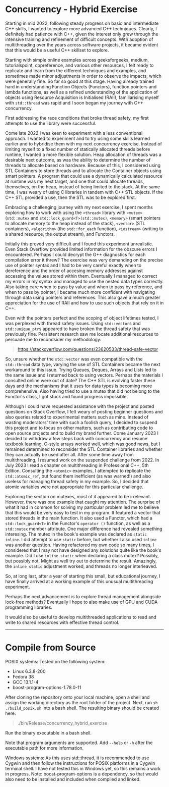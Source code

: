 # Concurrency - Hybrid Exercise

Starting in mid 2022, following steady progress on basic and intermediate C++ skills, I wanted to explore more advanced C++ techniques.
Clearly, I definitely had patience with C++, given the interest only grew through the intensive training and refinement of difficult concepts.
With adoption of multithreading over the years across software projects, it became evident that this would be a useful C++ skillset to explore.

Starting with simple online examples across geeksforgeeks, medium, tutorialspoint, cppreference, and various other resources, I felt ready to replicate and learn from the different techniques and examples, and sometimes made minor adjustments in order to observe the impacts, which were generally fine.
So far so good at this stage.
Having already trained hard in understanding Function Objects (Functors), function pointers and lambda functions, as well as a refined understanding of the application of objects using Resource Acquisition is Initialised (RAII), familiarising myself with `std::thread` was rapid and I soon began my journey with C++ concurrency.

First addressing the race conditions that broke thread safety, my first attempts to use the <mutex> library were successful.

Come late 2022 I was keen to experiment with a less conventional approach.
I wanted to experiment and to try using some skills learned earlier and to hybridise them with my next concurrency exercise.
Instead of limiting myself to a fixed number of statically allocated threads before runtime, I wanted a more flexible solution.
Heap allocation of threads was a desirable next outcome, as was the ability to determine the number of threads to allocate based on hardware.
Because of this, I considered using STL Containers to store threads and to allocate the Container objects using smart pointers.
A program that could use a dynamically calculated resource at runtime was my next target, and one that could allocate threads, themselves, on the heap, instead of being limited to the stack.
At the same time, I was weary of using C libraries in tandem with C++ STL objects.
If the C++ STL provided a use, then the STL was to be explored first.

Embracing a challenging journey with my next exercise, I spent months exploring how to work with using the `<thread>` library with `<mutex>` (`std::mutex` and `std::lock_guard<T>(std::mutex)`, `<memory>` (smart pointers to allocate memory to the heap instead of the stack), `<vector>` (STL containers), `<algorithm>` (the `std::for_each` function), `<iostream>` (writing to a shared resource, the output stream), and Functors.

Initially this proved very difficult and I found this experiment unrealistic.
Even Stack Overflow provided limited information for the obscure errors I encountered.
Perhaps I could decrypt the G++ diagnostics for each compilation error it threw?
The exercise was very demanding on the precise use of pointer syntax and I had to be very careful exactly when to dereference and the order of accesing memory addresses against accessing the values stored within them.
Eventually I managed to correct my errors in my syntax and managed to use the nested data types correctly.
Also taking care when to pass by value and when to pass by reference, and when to pass by pointer, I became much more confident with navigating through data using pointers and references.
This also gave a much greater appreciation for the use of RAII and how to use such objects that rely on it in C++.

Even with the pointers perfect and the scoping of object lifetimes tested, I was perplexed with thread safety issues.
Using `std::vector`s and `std::unique_ptr`s appeared to have broken the thread safety that was previously fine.
Persistent research saw me locate additional resources to persuade me to recondsider my methodology:
> https://stackoverflow.com/questions/23620533/thread-safe-vector

So, unsure whether the `std::vector` was even compatible with the `std::thread` data type, varying the use of STL Containers became the next workaround to this issue. Trying Queues, Deques, Arrays and Lists led to the same issue and I returned back to using vectors.
Perhaps the materials I consulted online were out of date?
The C++ STL is evolving faster these days and the mechanisms that it uses for data types is becoming more comprehensive.
Also having tried to use a mutex that did not belong to the Functor's class, I got stuck and found progress impossible.

Although I could have requested assistance with the project and posted questions on Stack Overflow, I felt weary of posting beginner questions and also queries related to experimental matters such as mine.
Instead of wasting moderators' time with such a foolish query, I decided to suspend this project and to focus on other matters, such as contributing code to open source projects and to build my brand further.
Come January 2023 I decided to withdraw a few steps back with concurrency and resume textbook learning.
C-style arrays worked well, which was good news, but I remained determined to reconsider the STL Container libraries and whether they can actually be used after all.
After some time away from multithreading, I resumed work on the suspended challenge from 2022.
In July 2023 I read a chapter on multithreading in Professional C++, 5th Edition.
Consulting the `<atomic>` examples, I attempted to replicate the `std::atomic_ref`, but found them inefficient (as was warned!) and also useless for managing thread safety in my example.
So, I decided that atomic variables were not appropriate for this particular challenge.

Exploring the section on mutexes, most of it appeared to be irrelevant.
However, there was one example that caught my attention.
The surprise of what it had in common for solving my particular problem led me to believe that this would be very easy to test in my program.
It featured a vector that stored threads in the main function.
It also used a Functor, which had a `std::lock_guard<T>` in the Functor's `operator ()` function, as well as a `std::mutex` member attribute.
One major difference had revealed something interesing.
The mutex in the book's example was declared as `static inline`.
I did attempt to use `static` before, but whether I also used `inline` was another question.
Having refactored my own code so many times, I considered that I may not have designed any solutions quite like the book's example.
Did I use `inline static` when declaring a class mutex?
Possibly, but possibly not.
Might as well try out to determine the result.
Amazingly, the `inline static` adjustment worked, and threads no longer interleaved.

So, at long last, after a year of starting this small, but educational journey, I have finally arrived at a working example of this unusual multithreading experiment.

Perhaps the next advancement is to explore thread management alongside lock-free methods?
Eventually I hope to also make use of GPU and CUDA programming libraries.

It would also be useful to develop multithreaded applications to read and write to shared resources with effective thread control.

----

# Compile from Source

POSIX systems:
Tested on the following system:
-  Linux 6.3.8-200
-  Fedora 38
-  GCC 13.1.1-4
-  boost-program-options-1.78.0-11

After cloning the repository onto your local machine, open a shell and assign the working directory as the root folder of the project.
Next, run `sh ./build_posix.sh` into a bash shell.
The resulting binary should be created here:
> ./bin/Release/concurrency_hybrid_exercise

Run the binary executable in a bash shell.

Note that program arguments are supported.
Add `--help` or `-h` after the executable path for more information.

Windows systems:
As this uses std::thread, it is recommended to use Cygwin and then follow the instructions for POSIX platforms in a Cygwin terminal shell.
I have not tested this in Windows yet, so this remains a work in progress.
Note: boost-program-options is a dependency, so that would also need to be installed and included when compiled and linked.

